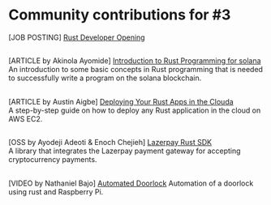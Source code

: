 # Community contributions for #3

[JOB POSTING] [Rust Developer Opening](https://proximal-finch-4f9.notion.site/Rust-Developer-03afbedc6cf24b188bf9caff0581b958)
##
[ARTICLE by Akinola Ayomide] [Introduction to Rust Programming for solana](https://drayfocus.hashnode.dev/introduction-to-rust-programming-for-solana)<br>
An introduction to some basic concepts in Rust programming that is needed to successfully write a program on the solana blockchain.
##
[ARTICLE by Austin Aigbe] [Deploying Your Rust Apps in the Clouda](https://dev.to/eshikafe/deploying-your-rust-apps-in-the-cloud-7cg)<br>
A step-by-step guide on how to deploy any Rust application in the cloud on AWS EC2.
##
[OSS by Ayodeji Adeoti & Enoch Chejieh] [Lazerpay Rust SDK](https://crates.io/crates/lazerpay-rust-sdk)<br>
A library that integrates the Lazerpay payment gateway for accepting cryptocurrency payments.
##
[VIDEO by Nathaniel Bajo] [Automated Doorlock](https://www.youtube.com/watch?v=PjZh19o5sdM) 
Automation of a doorlock using rust and Raspberry Pi.

